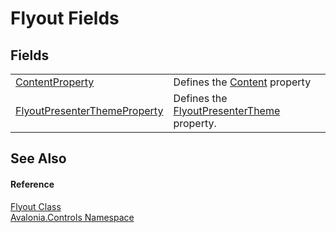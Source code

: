 # Flyout Fields




## Fields
<table>
<tr>
<td><a href="F_Avalonia_Controls_Flyout_ContentProperty">ContentProperty</a></td>
<td>Defines the <a href="P_Avalonia_Controls_Flyout_Content">Content</a> property</td>
</tr>
<tr>
<td><a href="F_Avalonia_Controls_Flyout_FlyoutPresenterThemeProperty">FlyoutPresenterThemeProperty</a></td>
<td>Defines the <a href="P_Avalonia_Controls_Flyout_FlyoutPresenterTheme">FlyoutPresenterTheme</a> property.</td>
</tr>
</table>

## See Also


#### Reference
<a href="T_Avalonia_Controls_Flyout">Flyout Class</a>  
<a href="N_Avalonia_Controls">Avalonia.Controls Namespace</a>  
